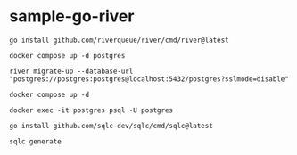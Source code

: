 # sample-go-river

```shell
go install github.com/riverqueue/river/cmd/river@latest
```

```shell
docker compose up -d postgres
```

```shell
river migrate-up --database-url "postgres://postgres:postgres@localhost:5432/postgres?sslmode=disable"
```

```shell
docker compose up -d
```

```shell
docker exec -it postgres psql -U postgres
```

```shell
go install github.com/sqlc-dev/sqlc/cmd/sqlc@latest
```


```shell
sqlc generate
```
